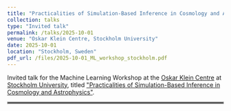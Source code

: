 ```yaml
---
title: "Practicalities of Simulation-Based Inference in Cosmology and Astrophysics"
collection: talks
type: "Invited talk"
permalink: /talks/2025-10-01
venue: "Oskar Klein Centre, Stockholm University"
date: 2025-10-01
location: "Stockholm, Sweden"
pdf_url: /files/2025-10-01_ML_workshop_stockholm.pdf
---
```


Invited talk for the Machine Learning Workshop at the [Oskar Klein Centre](https://www.okc.albanova.se/st) at [Stockholm University](https://www.su.se/cmlink/stockholm-university), titled ["Practicalities of Simulation-Based Inference in Cosmology and Astrophysics"](../files/2025-10-01_ML_workshop_stockholm.pdf).

<hr style="border:2px solid gray">
